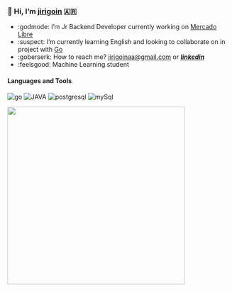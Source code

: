 ### 👋 Hi, I’m [jirigoin](https://www.linkedin.com/in/juan-ignacio-irigoin/) 🇦🇷


* :godmode: I’m Jr Backend Developer currently working on [Mercado Libre](https://www.mercadolibre.com)
* :suspect: I’m currently learning English and looking to collaborate on in project with [Go](https://golang.org/) 
* :goberserk: How to reach me? jirigoinaa@gmail.com or  _**[linkedin](https://www.linkedin.com/in/juan-ignacio-irigoin/)**_
* :feelsgood: Machine Learning student

#### Languages and Tools

![go](https://icongr.am/devicon/go-original.svg?size=40&color=currentColor) ![JAVA](https://icongr.am/devicon/java-original.svg?size=40&color=currentColor) ![postgresql](https://icongr.am/devicon/postgresql-original.svg?size=40&color=currentColor) ![mySql](https://icongr.am/devicon/mysql-original.svg?size=40&color=currentColor) 

<p align="left">
  <a href="https://github.com/jirigoin"><img width="400" src="https://github-readme-stats.vercel.app/api?username=jirigoin&show_icons=true&theme=gruvbox&count_private=true&hide=prs,issues,contribs,stars">
